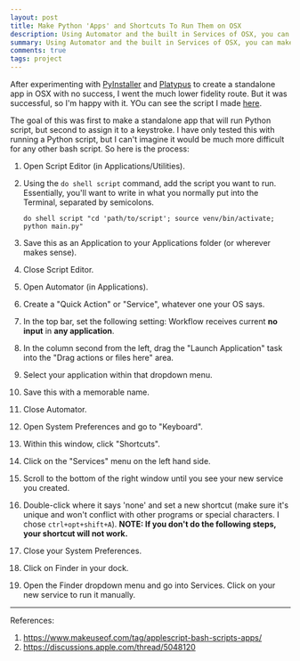 ```yaml
---
layout: post
title: Make Python 'Apps' and Shortcuts To Run Them on OSX
description: Using Automator and the built in Services of OSX, you can make simple Python apps run on command.
summary: Using Automator and the built in Services of OSX, you can make simple Python apps run on command.
comments: true
tags: project
---
```


After experimenting with [PyInstaller](https://pyinstaller.readthedocs.io/en/stable/) and [Platypus](https://sveinbjorn.org/platypus) to create a standalone app in OSX with no success, I went the much lower fidelity route. But it was successful, so I'm happy with it. YOu can see the script I made [here](https://github.com/milofultz/email_service/). 

The goal of this was first to make a standalone app that will run Python script, but second to assign it to a keystroke. I have only tested this with running a Python script, but I can't imagine it would be much more difficult for any other bash script. So here is the process:

1. Open Script Editor (in Applications/Utilities).
1. Using the `do shell script` command, add the script you want to run. Essentially, you'll want to write in what you normally put into the Terminal, separated by semicolons.
	
	`do shell script "cd 'path/to/script'; source venv/bin/activate; python main.py"`

1. Save this as an Application to your Applications folder (or wherever makes sense).
1. Close Script Editor.
1. Open Automator (in Applications).
1. Create a "Quick Action" or "Service", whatever one your OS says.
1. In the top bar, set the following setting: Workflow receives current **no input** in **any application**.
1. In the column second from the left, drag the "Launch Application" task into the "Drag actions or files here" area.
1. Select your application within that dropdown menu.
1. Save this with a memorable name.
1. Close Automator.
1. Open System Preferences and go to "Keyboard".
1. Within this window, click "Shortcuts".
1. Click on the "Services" menu on the left hand side.
1. Scroll to the bottom of the right window until you see your new service you created.
1. Double-click where it says 'none' and set a new shortcut (make sure it's unique and won't conflict with other programs or special characters. I chose `ctrl+opt+shift+A`). 
**NOTE: If you don't do the following steps, your shortcut will not work.**
1. Close your System Preferences.
1. Click on Finder in your dock.
1. Open the Finder dropdown menu and go into Services. Click on your new service to run it manually.

---

References:

1. <https://www.makeuseof.com/tag/applescript-bash-scripts-apps/>
1. <https://discussions.apple.com/thread/5048120>